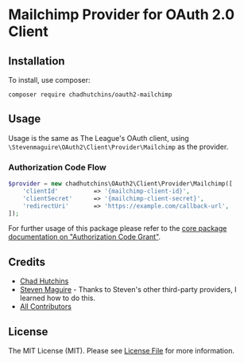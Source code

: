 # Mailchimp Provider for OAuth 2.0 Client

## Installation

To install, use composer:

```
composer require chadhutchins/oauth2-mailchimp
```

## Usage

Usage is the same as The League's OAuth client, using `\Stevenmaguire\OAuth2\Client\Provider\Mailchimp` as the provider.

### Authorization Code Flow

```php
$provider = new chadhutchins\OAuth2\Client\Provider\Mailchimp([
    'clientId'          => '{mailchimp-client-id}',
    'clientSecret'      => '{mailchimp-client-secret}',
    'redirectUri'       => 'https://example.com/callback-url',
]);
```
For further usage of this package please refer to the [core package documentation on "Authorization Code Grant"](https://github.com/thephpleague/oauth2-client#usage).

## Credits

- [Chad Hutchins](https://github.com/chadhutchins)
- [Steven Maguire](https://github.com/stevenmaguire) - Thanks to Steven's other third-party providers, I learned how to do this.
- [All Contributors](https://github.com/chadhutchins/oauth2-mailchimp/contributors)


## License

The MIT License (MIT). Please see [License File](https://github.com/chadhutchins/oauth2-mailchimp/blob/master/LICENSE) for more information.
